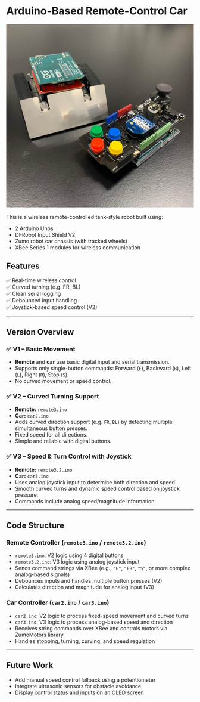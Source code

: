 # Arduino-Based Remote-Control Car 

![Alt text](ZumoWithoutShell.jpg)


This is a wireless remote-controlled tank-style robot built using:
- 2 Arduino Unos
- DFRobot Input Shield V2
- Zumo robot car chassis (with tracked wheels)  
- XBee Series 1 modules for wireless communication  

## Features
✅ Real-time wireless control  
✅ Curved turning (e.g. FR, BL)  
✅ Clean serial logging  
✅ Debounced input handling  
✅ Joystick-based speed control (V3)

---

## Version Overview

### ✅ V1 – Basic Movement
- **Remote** and **car** use basic digital input and serial transmission.
- Supports only single-button commands: Forward (`F`), Backward (`B`), Left (`L`), Right (`R`), Stop (`S`).
- No curved movement or speed control.

### ✅ V2 – Curved Turning Support
- **Remote:** `remote3.ino`  
- **Car:** `car2.ino`
- Adds curved direction support (e.g. `FR`, `BL`) by detecting multiple simultaneous button presses.
- Fixed speed for all directions.
- Simple and reliable with digital buttons.

### ✅ V3 – Speed & Turn Control with Joystick
- **Remote:** `remote3.2.ino`  
- **Car:** `car3.ino`
- Uses analog joystick input to determine both direction and speed.
- Smooth curved turns and dynamic speed control based on joystick pressure.
- Commands include analog speed/magnitude information.

---

## Code Structure

### Remote Controller (`remote3.ino` / `remote3.2.ino`)
- `remote3.ino`: V2 logic using 4 digital buttons  
- `remote3.2.ino`: V3 logic using analog joystick input  
- Sends command strings via XBee (e.g., `"F"`, `"FR"`, `"S"`, or more complex analog-based signals)  
- Debounces inputs and handles multiple button presses (V2)  
- Calculates direction and magnitude for analog input (V3)

### Car Controller (`car2.ino` / `car3.ino`)
- `car2.ino`: V2 logic to process fixed-speed movement and curved turns  
- `car3.ino`: V3 logic to process analog-based speed and direction  
- Receives string commands over XBee and controls motors via ZumoMotors library  
- Handles stopping, turning, curving, and speed regulation

---

## Future Work
- Add manual speed control fallback using a potentiometer  
- Integrate ultrasonic sensors for obstacle avoidance  
- Display control status and inputs on an OLED screen  

